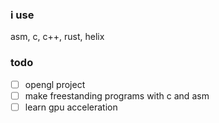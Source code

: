 ### i use
asm, c, c++, rust, helix

### todo
- [ ] opengl project
- [ ] make freestanding programs with c and asm
- [ ] learn gpu acceleration